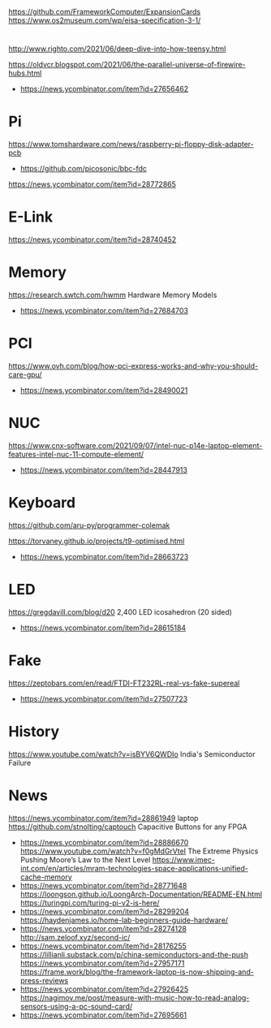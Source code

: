 https://github.com/FrameworkComputer/ExpansionCards
https://www.os2museum.com/wp/eisa-specification-3-1/

#
http://www.righto.com/2021/06/deep-dive-into-how-teensy.html


https://oldvcr.blogspot.com/2021/06/the-parallel-universe-of-firewire-hubs.html
* https://news.ycombinator.com/item?id=27656462

# Pi
https://www.tomshardware.com/news/raspberry-pi-floppy-disk-adapter-pcb
* https://github.com/picosonic/bbc-fdc

https://news.ycombinator.com/item?id=28772865

# E-Link
https://news.ycombinator.com/item?id=28740452

# Memory
https://research.swtch.com/hwmm Hardware Memory Models
* https://news.ycombinator.com/item?id=27684703

# PCI
https://www.ovh.com/blog/how-pci-express-works-and-why-you-should-care-gpu/
* https://news.ycombinator.com/item?id=28490021


# NUC
https://www.cnx-software.com/2021/09/07/intel-nuc-p14e-laptop-element-features-intel-nuc-11-compute-element/
* https://news.ycombinator.com/item?id=28447913

# Keyboard
https://github.com/aru-py/programmer-colemak

https://torvaney.github.io/projects/t9-optimised.html
* https://news.ycombinator.com/item?id=28663723

# LED
https://gregdavill.com/blog/d20 2,400 LED icosahedron (20 sided)
* https://news.ycombinator.com/item?id=28615184

# Fake
https://zeptobars.com/en/read/FTDI-FT232RL-real-vs-fake-supereal
* https://news.ycombinator.com/item?id=27507723

# History
https://www.youtube.com/watch?v=isBYV6QWDIo India's Semiconductor Failure

# News
https://news.ycombinator.com/item?id=28861949 laptop
https://github.com/stnolting/captouch Capacitive Buttons for any FPGA
* https://news.ycombinator.com/item?id=28886670
https://www.youtube.com/watch?v=f0gMdGrVteI The Extreme Physics Pushing Moore’s Law to the Next Level
https://www.imec-int.com/en/articles/mram-technologies-space-applications-unified-cache-memory
* https://news.ycombinator.com/item?id=28771648
https://loongson.github.io/LoongArch-Documentation/README-EN.html
https://turingpi.com/turing-pi-v2-is-here/
* https://news.ycombinator.com/item?id=28299204
https://haydenjames.io/home-lab-beginners-guide-hardware/
* https://news.ycombinator.com/item?id=28274128
http://sam.zeloof.xyz/second-ic/
* https://news.ycombinator.com/item?id=28176255
https://lillianli.substack.com/p/china-semiconductors-and-the-push
https://news.ycombinator.com/item?id=27957171
https://frame.work/blog/the-framework-laptop-is-now-shipping-and-press-reviews
* https://news.ycombinator.com/item?id=27926425
https://nagimov.me/post/measure-with-music-how-to-read-analog-sensors-using-a-pc-sound-card/
* https://news.ycombinator.com/item?id=27695661


